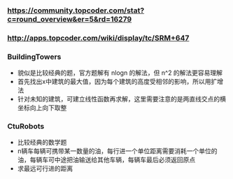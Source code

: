 ﻿### https://community.topcoder.com/stat?c=round_overview&er=5&rd=16279
### http://apps.topcoder.com/wiki/display/tc/SRM+647

### BuildingTowers
* 貌似是比较经典的题，官方题解有 nlogn 的解法，但 n^2 的解法更容易理解
* 首先找出x中建筑的最大值，因为每个建筑的高度受相邻的影响，所以用扩增法
* 针对未知的建筑，可建立线性函数再求解，这里需要注意的是两直线交点的横坐标向上向下取整

### CtuRobots
* 比较经典的数学题
* n辆车每辆可携带某一数量的油，每行进一个单位距离需要消耗一个单位的油，每辆车可中途把油输送给其他车辆，每辆车最后必须返回原点
* 求最远可行进的距离